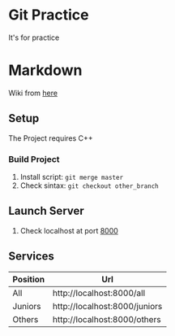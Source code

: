 # Git Practice

It's for practice

# Markdown

Wiki from [here](https://github.com/adam-p/markdown-here/wiki/Markdown-Cheatsheet)

## Setup

The Project requires C++

### Build Project

1. Install script: `git merge master`
2. Check sintax: `git checkout other_branch`

## Launch Server

1. Check localhost at port [8000](http://localhost:8000/)

## Services

| Position  | Url |
|---------- |-----|
| All       | http://localhost:8000/all     |
| Juniors   | http://localhost:8000/juniors |
| Others    | http://localhost:8000/others  |


